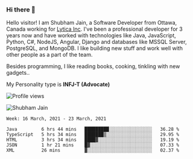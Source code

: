 ### Hi there 👋

<!--
**shubhamj2604/shubhamj2604** is a ✨ _special_ ✨ repository because its `README.md` (this file) appears on your GitHub profile.

Here are some ideas to get you started:

- 🔭 I’m currently working on ...
- 🌱 I’m currently learning ...
- 👯 I’m looking to collaborate on ...
- 🤔 I’m looking for help with ...
- 💬 Ask me about ...
- 📫 How to reach me: ...
- 😄 Pronouns: ...
- ⚡ Fun fact: ...
-->

Hello visitor! I am Shubham Jain, a Software Developer from Ottawa, Canada working for [Lytica Inc](https://www.lytica.com). I've been a professional developer for 3 years now and have worked with technologies like Java, JavaScript, Python, C#, NodeJS, Angular, Django and databases like MSSQL Server, PostgreSQL, and MongoDB. I like building new stuff and work well with other people as a part of the team. 

Besides programming, I like reading books, cooking, tinkling with new gadgets..

My Personality type is **INFJ-T (Advocate)**

![Profile views](https://gpvc.arturio.dev/shubhamj-code)


<img src="https://github-readme-stats.vercel.app/api?username=shubhamj-code&show_icons=true&count_private=true" alt="Shubham Jain" />


<!--START_SECTION:waka-->
```text
Week: 16 March, 2021 - 23 March, 2021

Java         6 hrs 44 mins   █████████░░░░░░░░░░░░░░░░   36.28 % 
TypeScript   5 hrs 34 mins   ███████▒░░░░░░░░░░░░░░░░░   29.95 % 
HTML         3 hrs 34 mins   ████▓░░░░░░░░░░░░░░░░░░░░   19.19 % 
JSON         1 hr 21 mins    █▓░░░░░░░░░░░░░░░░░░░░░░░   07.33 % 
XML          26 mins         ▓░░░░░░░░░░░░░░░░░░░░░░░░   02.37 % 
```
<!--END_SECTION:waka-->
